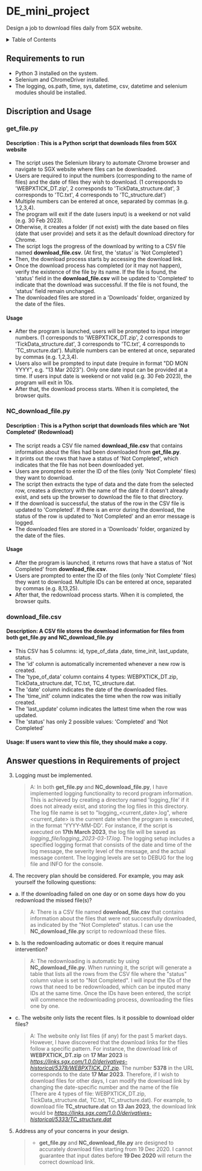 # DE_mini_project
Design a job to download files daily from SGX website.


<!-- TABLE OF CONTENTS -->
<details>
  <summary>Table of Contents</summary>
  <ol>
    <li><a href="#requirements-to-run">Requirements to run</a></li>
    <li>
      <a href="#discription-and-usage">Discription and Usage</a>
      <ul>
        <li><a href="#get_filepy">get_file.py</a></li>
        <li><a href="#nc_download_filepy">NC_download_file.py</a></li>
        <li><a href="#download_filecsv">download_file.csv</a></li>
      </ul>
    </li>
    <li><a href="#answer-questions-in-requirements-of-project">Answer questions in Requirements of project</a></li>
  </ol>
</details>



## Requirements to run
   - Python 3 installed on the system.
   - Selenium and ChromeDriver installed.
   - The logging, os.path, time, sys, datetime, csv, datetime and selenium modules should be installed.

  

## Discription and Usage
### get_file.py
#### Description : This is a Python script that downloads files from SGX website

   - The script uses the Selenium library to automate Chrome browser and navigate to SGX website where files can be downloaded.
   - Users are required to input the numbers (corresponding to the name of files) and the date of files they wish to download. (1 corresponds to 'WEBPXTICK_DT.zip', 2 corresponds to 'TickData_structure.dat', 3 corresponds to 'TC.txt', 4 corresponds to 'TC_structure.dat')
   - Multiple numbers can be entered at once, separated by commas (e.g. 1,2,3,4).
   - The program will exit if the date (users input) is a weekend or not valid (e.g. 30 Feb 2023).  
   - Otherwise, it creates a folder (if not exist) with the date based on files (date that user provide) and sets it as the default download directory for Chrome.
   - The script logs the progress of the download by writing to a CSV file named **download_file.csv**. (At first, the 'status' is 'Not Completed')
   - Then, the download process starts by accessing the download link.
   - Once the download process has completed (or it may not happen), verify the existence of the file by its name. If the file is found, the 'status' field in the **download_file.csv** will be updated to 'Completed' to indicate that the download was successful. If the file is not found, the 'status' field remain unchanged.
   - The downloaded files are stored in a 'Downloads' folder, organized by the date of the files.
#### Usage

   - After the program is launched, users will be prompted to input interger numbers. (1 corresponds to 'WEBPXTICK_DT.zip', 2 corresponds to 'TickData_structure.dat', 3 corresponds to 'TC.txt', 4 corresponds to 'TC_structure.dat'). Multiple numbers can be entered at once, separated by commas (e.g. 1,2,3,4). 
   - Users also will be prompted to input date (require in format "DD MON YYYY", e.g. "13 Mar 2023"). Only one date input can be provided at a time. If users input date is weekend or not valid (e.g. 30 Feb 2023), the program will exit in 10s. 
   - After that, the download process starts. When it is completed, the browser quits.
   
   
   
### NC_download_file.py
#### Description : This is a Python script that downloads files which are 'Not Completed' (Redownload)

   - The script reads a CSV file named **download_file.csv** that contains information about the files had been downloaded from **get_file.py**.
   - It prints out the rows that have a status of 'Not Completed', which indicates that the file has not been downloaded yet.
   - Users are prompted to enter the ID of the files (only 'Not Complete' files) they want to download.
   - The script then extracts the type of data and the date from the selected row, creates a directory with the name of the date if it doesn't already exist, and sets up the browser to download the file to that directory.
   - If the download is successful, the status of the row in the CSV file is updated to 'Completed'. If there is an error during the download, the status of the row is updated to 'Not Completed' and an error message is logged.
   - The downloaded files are stored in a 'Downloads' folder, organized by the date of the files.

#### Usage

   - After the program is launched, it returns rows that have a status of 'Not Completed' from **download_file.csv**.
   - Users are prompted to enter the ID of the files (only 'Not Complete' files) they want to download. Multiple IDs can be entered at once, separated by commas (e.g. 8,13,25).
   - After that, the redownload process starts. When it is completed, the browser quits.

### download_file.csv
#### Description: A CSV file stores the download information for files from both **get_file.py** and **NC_download_file.py**

   - This CSV has 5 columns: id, type_of_data ,date, time_init, last_update, status.
   - The 'id' column is automatically incremented whenever a new row is created.
   - The 'type_of_data' column contains 4 types: WEBPXTICK_DT.zip, TickData_structure.dat, TC.txt, TC_structure.dat.
   - The 'date' column indicates the date of the downloaded files.
   - The 'time_init' column indicates the time when the row was initially created.
   - The 'last_update' column indicates the lattest time when the row was updated.
   - The 'status' has only 2 possible values: 'Completed' and 'Not Completed'

#### Usage: If users want to view this file, they should make a copy.

## Answer questions in Requirements of project
3. Logging must be implemented.
    > A: In both **get_file.py** and **NC_download_file.py**, I have implemented logging functionality to record program information. This is achieved by creating a directory named 'logging_file' if it does not already exist, and storing the log files in this directory. The log file name is set to "logging_<current_date>.log", where <current_date> is the current date when the program is executed, in the format 'YYYY-MM-DD'. For instance, if the script is executed on **17th March 2023**, the log file will be saved as _logging_file/logging_2023-03-17.log_. The logging setup includes a specified logging format that consists of the date and time of the log message, the severity level of the message, and the actual message content. The logging levels are set to DEBUG for the log file and INFO for the console.
4. The recovery plan should be considered. For example, you may ask yourself the following questions:
 - a. If the downloading failed on one day or on some days how do you redownload the missed file(s)?
    > A: There is a CSV file named **download_file.csv** that contains information about the files that were not successfully downloaded, as indicated by the "Not Completed" status. I can use the **NC_download_file.py** script to redownload these files.
 - b. Is the redownloading automatic or does it require manual intervention?
    > A: The redownloading is automatic by using **NC_download_file.py**. When running it, the script will generate a table that lists all the rows from the CSV file where the "status" column value is set to "Not Completed". I will input the IDs of the rows that need to be redownloaded, which can be inputed many IDs at the same time. Once the IDs have been entered, the script will commence the redownloading process, downloading the files one by one.
 - c. The website only lists the recent files. Is it possible to download older files?
    > A: The website only list files (if any) for the past 5 market days. However, I have discovered that the download links for the files follow a specific pattern. For instance, the download link of **WEBPXTICK_DT.zip** on **17 Mar 2023** is _https://links.sgx.com/1.0.0/derivatives-historical/5378/WEBPXTICK_DT.zip_. The number **5378** in the URL corresponds to the date **17 Mar 2023**. Therefore, if I wish to download files for other days, I can modify the download link by changing the date-specific number and the name of the file (There are 4 types of file: WEBPXTICK_DT.zip, TickData_structure.dat, TC.txt, TC_structure.dat). For example, to download file **TC_structure.dat** on **13 Jan 2023**, the download link would be _https://links.sgx.com/1.0.0/derivatives-historical/5333/TC_structure.dat_
5. Address any of your concerns in your design.
    > - **get_file.py** and **NC_download_file.py** are designed to accurately download files starting from 19 Dec 2020. I cannot guarantee that input dates before **19 Dec 2020** will return the correct download link.
    
